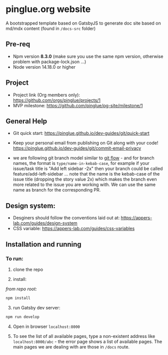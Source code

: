 pinglue.org website
==========================

A bootstrapped template based on GatsbyJS to generate doc site based on md/mdx content (found in `/docs-src` folder)

Pre-req
-------------
* Npm version **8.3.0** (make sure you use the same npm version, otherwise problem with package-lock.json ...)
* Node version 14.18.0 or higher


Project
--------------
* Project link (Org members only): https://github.com/orgs/pinglue/projects/1
* MVP milestone: https://github.com/pinglue/pg-site/milestone/1

General Help
---------------
* Git quick start: https://pinglue.github.io/dev-guides/git/quick-start

* Keep your personal email from publishing on Git along with your code! https://pinglue.github.io/dev-guides/git/commit-email-privacy 

* we are following git branch model similar to [git flow](https://www.atlassian.com/git/tutorials/comparing-workflows/gitflow-workflow) - and for branch names, the format is `type/name-in-kebab-case`, for example if your issue/task title is "Add left sidebar -2x" then your branch could be called feature/add-left-sidebar ... note that the name is the kebab-case of the issue title (dropping the story value 2x) which makes the branch even more related to the issue you are working with. We can use the same name as branch for the corresponding PR.

Design system:
----------------
* Desginers should follow the conventions laid out at: https://appers-lab.com/guides/design-system
* CSS variable: https://appers-lab.com/guides/css-variables


Installation and running
--------------------------
### To run:
1. clone the repo

2. install:

*from repo root:*
```bash
npm install
```

3. run Gatsby dev server:

```bash
npm run develop
```

4. Open in browser `localhost:8000`

5. To see the list of all available pages, type a non-existent address like `localhost:8000/abc` - the error page shows a list of available pages. The main pages we are dealing with are those in `/docs` route.
